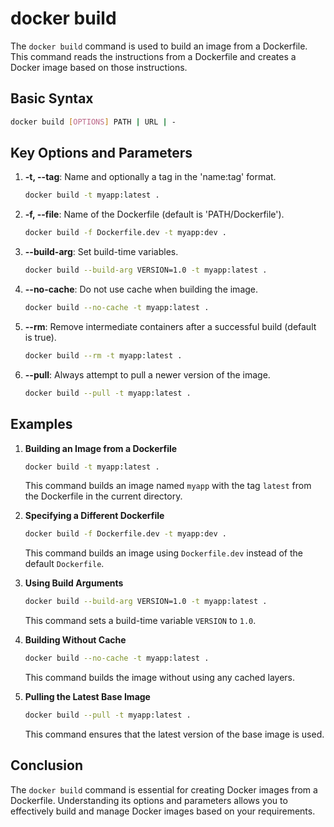 # docker build

The `docker build` command is used to build an image from a Dockerfile. This command reads the instructions from a Dockerfile and creates a Docker image based on those instructions.

## Basic Syntax
```sh
docker build [OPTIONS] PATH | URL | -
```

## Key Options and Parameters

1. **-t, --tag**: Name and optionally a tag in the 'name:tag' format.
   ```sh
   docker build -t myapp:latest .
   ```

2. **-f, --file**: Name of the Dockerfile (default is 'PATH/Dockerfile').
   ```sh
   docker build -f Dockerfile.dev -t myapp:dev .
   ```

3. **--build-arg**: Set build-time variables.
   ```sh
   docker build --build-arg VERSION=1.0 -t myapp:latest .
   ```

4. **--no-cache**: Do not use cache when building the image.
   ```sh
   docker build --no-cache -t myapp:latest .
   ```

5. **--rm**: Remove intermediate containers after a successful build (default is true).
   ```sh
   docker build --rm -t myapp:latest .
   ```

6. **--pull**: Always attempt to pull a newer version of the image.
   ```sh
   docker build --pull -t myapp:latest .
   ```

## Examples

1. **Building an Image from a Dockerfile**
   ```sh
   docker build -t myapp:latest .
   ```
   This command builds an image named `myapp` with the tag `latest` from the Dockerfile in the current directory.

2. **Specifying a Different Dockerfile**
   ```sh
   docker build -f Dockerfile.dev -t myapp:dev .
   ```
   This command builds an image using `Dockerfile.dev` instead of the default `Dockerfile`.

3. **Using Build Arguments**
   ```sh
   docker build --build-arg VERSION=1.0 -t myapp:latest .
   ```
   This command sets a build-time variable `VERSION` to `1.0`.

4. **Building Without Cache**
   ```sh
   docker build --no-cache -t myapp:latest .
   ```
   This command builds the image without using any cached layers.

5. **Pulling the Latest Base Image**
   ```sh
   docker build --pull -t myapp:latest .
   ```
   This command ensures that the latest version of the base image is used.

## Conclusion
The `docker build` command is essential for creating Docker images from a Dockerfile. Understanding its options and parameters allows you to effectively build and manage Docker images based on your requirements.